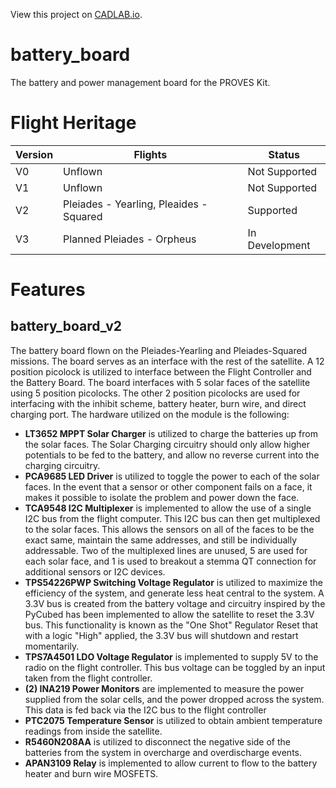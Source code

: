 View this project on [CADLAB.io](https://cadlab.io/project/28565). 

# battery_board
The battery and power management board for the PROVES Kit.
# Flight Heritage
| Version | Flights | Status |
| ----------- | ----------- | ----------- |
| V0 | Unflown | Not Supported |
| V1 | Unflown | Not Supported |
| V2 | Pleiades - Yearling, Pleaides - Squared | Supported |
| V3 | Planned Pleiades - Orpheus | In Development |
# Features
## battery_board_v2
The battery board flown on the Pleiades-Yearling and Pleiades-Squared missions. The board serves as an interface with the rest of the satellite. A 12 position picolock is utilized to interface between the Flight Controller and the Battery Board. The board interfaces with 5 solar faces of the satellite using 5 position picolocks. The other 2 position picolocks are used for interfacing with the inhibit scheme, battery heater, burn wire, and direct charging port. The hardware utilized on the module is the following:
- **LT3652 MPPT Solar Charger** is utilized to charge the batteries up from the solar faces. The Solar Charging circuitry should only allow higher potentials to be fed to the battery, and allow no reverse current into the charging circuitry.
- **PCA9685 LED Driver** is utilized to toggle the power to each of the solar faces. In the event that a sensor or other component fails on a face, it makes it possible to isolate the problem and power down the face.
- **TCA9548 I2C Multiplexer** is implemented to allow the use of a single I2C bus from the flight computer. This I2C bus can then get multiplexed to the solar faces. This allows the sensors on all of the faces to be the exact same, maintain the same addresses, and still be individually addressable. Two of the multiplexed lines are unused, 5 are used for each solar face, and 1 is used to breakout a stemma QT connection for additional sensors or I2C devices.
- **TPS54226PWP Switching Voltage Regulator** is utilized to maximize the efficiency of the system, and generate less heat central to the system. A 3.3V bus is created from the battery voltage and circuitry inspired by the PyCubed has been implemented to allow the satellite to reset the 3.3V bus. This functionality is known as the "One Shot" Regulator Reset that with a logic "High" applied, the 3.3V bus will shutdown and restart momentarily.
- **TPS7A4501 LDO Voltage Regulator** is implemented to supply 5V to the radio on the flight controller. This bus voltage can be toggled by an input taken from the flight controller.
- **(2) INA219 Power Monitors** are implemented to measure the power supplied from the solar cells, and the power dropped across the system. This data is fed back via the I2C bus to the flight controller
- **PTC2075 Temperature Sensor** is utilized to obtain ambient temperature readings from inside the satellite.
- **R5460N208AA** is utilized to disconnect the negative side of the batteries from the system in overcharge and overdischarge events.
- **APAN3109 Relay** is implemented to allow current to flow to the battery heater and burn wire MOSFETS.

